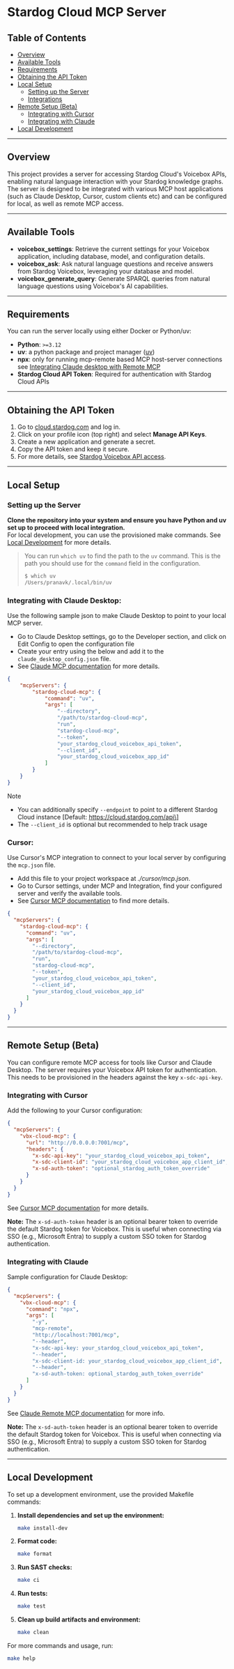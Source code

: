 # Stardog Cloud MCP Server

## Table of Contents
- [Overview](#overview)
- [Available Tools](#available-tools)
- [Requirements](#requirements)
- [Obtaining the API Token](#obtaining-the-api-token)
- [Local Setup](#local-setup)
  - [Setting up the Server](#setting-up-the-server)
  - [Integrations](#integrations)
- [Remote Setup (Beta)](#remote-setup-beta)
  - [Integrating with Cursor](#integrating-with-cursor)
  - [Integrating with Claude](#integrating-with-claude)
- [Local Development](#local-development)

---

## Overview

This project provides a server for accessing Stardog Cloud's Voicebox APIs, enabling natural language interaction with your Stardog knowledge graphs. The server is designed to be integrated with various MCP host applications (such as Claude Desktop, Cursor, custom clients etc) and can be configured for local, as well as remote MCP access.

---

## Available Tools

- **voicebox_settings**: Retrieve the current settings for your Voicebox application, including database, model, and configuration details.
- **voicebox_ask**: Ask natural language questions and receive answers from Stardog Voicebox, leveraging your database and model.
- **voicebox_generate_query**: Generate SPARQL queries from natural language questions using Voicebox's AI capabilities.

---

## Requirements

You can run the server locally using either Docker or Python/uv:

- **Python**: `>=3.12`
- **uv**: a python package and project manager ([uv](https://github.com/astral-sh/uv))
- **npx**: only for running mcp-remote based MCP host-server connections see [Integrating Claude desktop with Remote MCP](#integrating-with-claude)
- **Stardog Cloud API Token**: Required for authentication with Stardog Cloud APIs

---

## Obtaining the API Token

1. Go to [cloud.stardog.com](https://cloud.stardog.com) and log in.
2. Click on your profile icon (top right) and select **Manage API Keys**.
3. Create a new application and generate a secret.
4. Copy the API token and keep it secure.
5. For more details, see [Stardog Voicebox API access](https://docs.stardog.com/voicebox/voicebox-dev-guide/#api-access).

---

## Local Setup

### Setting up the Server

**Clone the repository into your system and ensure you have Python and uv set up to proceed with local integration.**  
For local development, you can use the provisioned make commands. See [Local Development](#local-development) for more details.
> You can run `which uv` to find the path to the `uv` command. This is the path you should use for the `command` field in the configuration.
>```bash
>$ which uv
>/Users/pranavk/.local/bin/uv
>```

### Integrating with Claude Desktop: 
Use the following sample json to make Claude Desktop to point to your local MCP server. 
- Go to Claude Desktop settings, go to the Developer section, and click on Edit Config to open the configuration file
- Create your entry using the below and add it to the `claude_desktop_config.json` file.
- See [Claude MCP documentation](https://modelcontextprotocol.io/quickstart/user) for more details.
```json
{
    "mcpServers": {
        "stardog-cloud-mcp": {
            "command": "uv",
            "args": [
                "--directory",
                "/path/to/stardog-cloud-mcp",
                "run",
                "stardog-cloud-mcp",
                "--token",
                "your_stardog_cloud_voicebox_api_token",
                "--client_id",
                "your_stardog_cloud_voicebox_app_id"
            ]
        }
    }
}
```

> [!NOTE]
> - You can additionally specify `--endpoint` to point to a different Stardog Cloud instance \[Default: https://cloud.stardog.com/api\]  
> - The `--client_id` is optional but recommended to help track usage
### **Cursor**: 
Use Cursor's MCP integration to connect to your local server by configuring the `mcp.json` file. 
- Add this file to your project workspace at _./cursor/mcp.json_.
- Go to Cursor settings, under MCP and Integration, find your configured server and verify the available tools. 
- See [Cursor MCP documentation](https://docs.cursor.com/en/context/mcp#using-mcp-json) to find more details.
```json
{
  "mcpServers": {
    "stardog-cloud-mcp": {
      "command": "uv",
      "args": [
        "--directory",
        "/path/to/stardog-cloud-mcp",
        "run",
        "stardog-cloud-mcp",
        "--token",
        "your_stardog_cloud_voicebox_api_token",
        "--client_id",
        "your_stardog_cloud_voicebox_app_id"
      ]
    }
  }
}
```

---

## Remote Setup (Beta)

You can configure remote MCP access for tools like Cursor and Claude Desktop. 
The server requires your Voicebox API token for authentication. This needs to be provisioned in the headers against the key `x-sdc-api-key`.

### Integrating with Cursor

Add the following to your Cursor configuration:

```json
{
  "mcpServers": {
    "vbx-cloud-mcp": {
      "url": "http://0.0.0.0:7001/mcp",
      "headers": {
        "x-sdc-api-key": "your_stardog_cloud_voicebox_api_token",
        "x-sdc-client-id": "your_stardog_cloud_voicebox_app_client_id",
        "x-sd-auth-token": "optional_stardog_auth_token_override"
      }
    }
  }
}
```
See [Cursor MCP documentation](https://docs.cursor.com/en/context/mcp#using-mcp-json) for more details.

**Note:** The `x-sd-auth-token` header is an optional bearer token to override the default Stardog token for Voicebox. This is useful when connecting via SSO (e.g., Microsoft Entra) to supply a custom SSO token for Stardog authentication.

### Integrating with Claude

Sample configuration for Claude Desktop:

```json
{
  "mcpServers": {
    "vbx-cloud-mcp": {
      "command": "npx",
      "args": [
        "-y",
        "mcp-remote",
        "http://localhost:7001/mcp",
        "--header",
        "x-sdc-api-key: your_stardog_cloud_voicebox_api_token",
        "--header",
        "x-sdc-client-id: your_stardog_cloud_voicebox_app_client_id",
        "--header",
        "x-sd-auth-token: optional_stardog_auth_token_override"
      ]
    }
  }
}
```
See [Claude Remote MCP documentation](https://docs.anthropic.com/claude/remote-mcp) for more info.

**Note:** The `x-sd-auth-token` header is an optional bearer token to override the default Stardog token for Voicebox. This is useful when connecting via SSO (e.g., Microsoft Entra) to supply a custom SSO token for Stardog authentication.

---

## Local Development

To set up a development environment, use the provided Makefile commands:

1. **Install dependencies and set up the environment:**
   ```bash
   make install-dev
   ```
2. **Format code:**
   ```bash
   make format
   ```
3. **Run SAST checks:**
   ```bash
   make ci
   ```
4. **Run tests:**
   ```bash
   make test
   ```
5. **Clean up build artifacts and environment:**
   ```bash
   make clean
   ```
For more commands and usage, run:
```bash
make help
```
